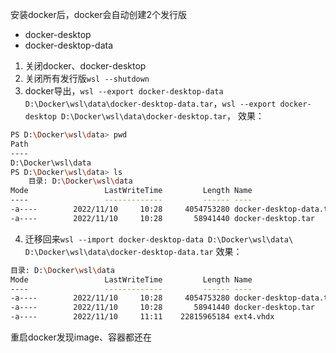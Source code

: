 
安装docker后，docker会自动创建2个发行版

-   docker-desktop
-   docker-desktop-data

1. 关闭docker、docker-desktop
2. 关闭所有发行版`wsl --shutdown`
3. docker导出，`wsl --export docker-desktop-data D:\Docker\wsl\data\docker-desktop-data.tar`，`wsl --export docker-desktop D:\Docker\wsl\data\docker-desktop.tar`，
效果：
```bash
PS D:\Docker\wsl\data> pwd
Path
----
D:\Docker\wsl\data
PS D:\Docker\wsl\data> ls
    目录: D:\Docker\wsl\data
Mode                 LastWriteTime         Length Name
----                 -------------         ------ ----
-a----        2022/11/10     10:28     4054753280 docker-desktop-data.tar
-a----        2022/11/10     10:28       58941440 docker-desktop.tar
```
4. 迁移回来`wsl --import docker-desktop-data D:\Docker\wsl\data\ D:\Docker\wsl\data\docker-desktop-data.tar`
效果：
```bash
目录: D:\Docker\wsl\data
Mode                 LastWriteTime         Length Name
----                 -------------         ------ ----
-a----        2022/11/10     10:28     4054753280 docker-desktop-data.tar
-a----        2022/11/10     10:28       58941440 docker-desktop.tar
-a----        2022/11/10     11:11    22815965184 ext4.vhdx
```
重启docker发现image、容器都还在